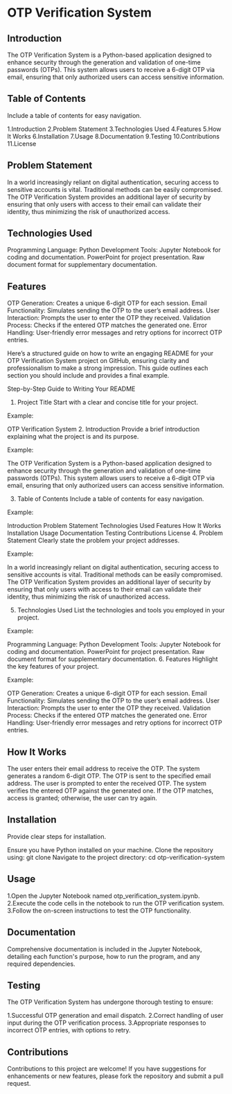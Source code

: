 # OTP Verification System

## Introduction
 The OTP Verification System is a Python-based application designed to enhance security through the generation and validation of one-time passwords (OTPs). This system allows users to receive a 6-digit OTP via email, ensuring that only authorized users can access sensitive information.
 

## Table of Contents
Include a table of contents for easy navigation.

1.Introduction
2.Problem Statement
3.Technologies Used
4.Features
5.How It Works
6.Installation
7.Usage
8.Documentation
9.Testing
10.Contributions
11.License

 ## Problem Statement
In a world increasingly reliant on digital authentication, securing access to sensitive accounts is vital. Traditional methods can be easily compromised. The OTP Verification System provides an additional layer of security by ensuring that only users with access to their email can validate their identity, thus minimizing the risk of unauthorized access.

## Technologies Used
Programming Language: Python
Development Tools:
Jupyter Notebook for coding and documentation.
PowerPoint for project presentation.
Raw document format for supplementary documentation.

## Features

OTP Generation: Creates a unique 6-digit OTP for each session.
Email Functionality: Simulates sending the OTP to the user’s email address.
User Interaction: Prompts the user to enter the OTP they received.
Validation Process: Checks if the entered OTP matches the generated one.
Error Handling: User-friendly error messages and retry options for incorrect OTP entries.


Here’s a structured guide on how to write an engaging README for your OTP Verification System project on GitHub, ensuring clarity and professionalism to make a strong impression. This guide outlines each section you should include and provides a final example.

Step-by-Step Guide to Writing Your README
1. Project Title
Start with a clear and concise title for your project.

Example:

OTP Verification System
2. Introduction
Provide a brief introduction explaining what the project is and its purpose.

Example:

The OTP Verification System is a Python-based application designed to enhance security through the generation and validation of one-time passwords (OTPs). This system allows users to receive a 6-digit OTP via email, ensuring that only authorized users can access sensitive information.

3. Table of Contents
Include a table of contents for easy navigation.

Example:

Introduction
Problem Statement
Technologies Used
Features
How It Works
Installation
Usage
Documentation
Testing
Contributions
License
4. Problem Statement
Clearly state the problem your project addresses.

Example:

In a world increasingly reliant on digital authentication, securing access to sensitive accounts is vital. Traditional methods can be easily compromised. The OTP Verification System provides an additional layer of security by ensuring that only users with access to their email can validate their identity, thus minimizing the risk of unauthorized access.

5. Technologies Used
List the technologies and tools you employed in your project.

Example:

Programming Language: Python
Development Tools:
Jupyter Notebook for coding and documentation.
PowerPoint for project presentation.
Raw document format for supplementary documentation.
6. Features
Highlight the key features of your project.

Example:

OTP Generation: Creates a unique 6-digit OTP for each session.
Email Functionality: Simulates sending the OTP to the user’s email address.
User Interaction: Prompts the user to enter the OTP they received.
Validation Process: Checks if the entered OTP matches the generated one.
Error Handling: User-friendly error messages and retry options for incorrect OTP entries.

## How It Works

The user enters their email address to receive the OTP.
The system generates a random 6-digit OTP.
The OTP is sent to the specified email address.
The user is prompted to enter the received OTP.
The system verifies the entered OTP against the generated one.
If the OTP matches, access is granted; otherwise, the user can try again.

## Installation
Provide clear steps for installation.

Ensure you have Python installed on your machine.
Clone the repository using:
git clone 
Navigate to the project directory:
cd otp-verification-system

## Usage
1.Open the Jupyter Notebook named otp_verification_system.ipynb.
2.Execute the code cells in the notebook to run the OTP verification system.
3.Follow the on-screen instructions to test the OTP functionality.
## Documentation
Comprehensive documentation is included in the Jupyter Notebook, detailing each function's purpose, how to run the program, and any required dependencies.

## Testing
The OTP Verification System has undergone thorough testing to ensure:

1.Successful OTP generation and email dispatch.
2.Correct handling of user input during the OTP verification process.
3.Appropriate responses to incorrect OTP entries, with options to retry.

## Contributions
Contributions to this project are welcome! If you have suggestions for enhancements or new features, please fork the repository and submit a pull request.


